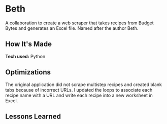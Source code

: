 # Beth
A collaboration to create a web scraper that takes recipes from Budget Bytes and generates an Excel file. Named after the author Beth.

## How It's Made
**Tech used:** Python

## Optimizations
The original application did not scrape multistep recipes and created blank tabs because of incorrect URLs. I updated the loops to associate each recipe name with a URL and write each recipe into a new worksheet in Excel.

## Lessons Learned
